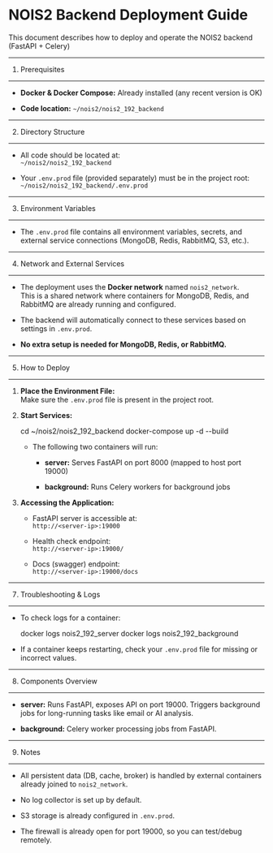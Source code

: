 NOIS2 Backend Deployment Guide
==============================

This document describes how to deploy and operate the NOIS2 backend (FastAPI + Celery)

* * * * *

1. Prerequisites
-----------------

-   **Docker & Docker Compose:** Already installed (any recent version is OK)

-   **Code location:** `~/nois2/nois2_192_backend`

* * * * *

2. Directory Structure
-----------------------

-   All code should be located at:\
    `~/nois2/nois2_192_backend`

-   Your `.env.prod` file (provided separately) must be in the project root:\
    `~/nois2/nois2_192_backend/.env.prod`

* * * * *

3. Environment Variables
-------------------------

-   The `.env.prod` file contains all environment variables, secrets, and external service connections (MongoDB, Redis, RabbitMQ, S3, etc.).


* * * * *

4. Network and External Services
---------------------------------

-   The deployment uses the **Docker network** named `nois2_network`.\
    This is a shared network where containers for MongoDB, Redis, and RabbitMQ are already running and configured.

-   The backend will automatically connect to these services based on settings in `.env.prod`.

-   **No extra setup is needed for MongoDB, Redis, or RabbitMQ.**

* * * * *

5. How to Deploy
-----------------

1.  **Place the Environment File:**\
    Make sure the `.env.prod` file is present in the project root.

2.  **Start Services:**

    cd ~/nois2/nois2_192_backend
    docker-compose up -d --build

    -   The following two containers will run:

        -   **server:** Serves FastAPI on port 8000 (mapped to host port 19000)

        -   **background:** Runs Celery workers for background jobs

4.  **Accessing the Application:**

    -   FastAPI server is accessible at:\
        `http://<server-ip>:19000`

    -   Health check endpoint:\
        `http://<server-ip>:19000/`

    -   Docs (swagger) endpoint:\
        `http://<server-ip>:19000/docs`

* * * * *

7. Troubleshooting & Logs
--------------------------

-   To check logs for a container:

    docker logs nois2_192_server
    docker logs nois2_192_background

-   If a container keeps restarting, check your `.env.prod` file for missing or incorrect values.

* * * * *

8. Components Overview
-----------------------

-   **server:** Runs FastAPI, exposes API on port 19000. Triggers background jobs for long-running tasks like email or AI analysis.

-   **background:** Celery worker processing jobs from FastAPI.

* * * * *

9. Notes
---------

-   All persistent data (DB, cache, broker) is handled by external containers already joined to `nois2_network`.

-   No log collector is set up by default.

-   S3 storage is already configured in `.env.prod`.

-   The firewall is already open for port 19000, so you can test/debug remotely.
